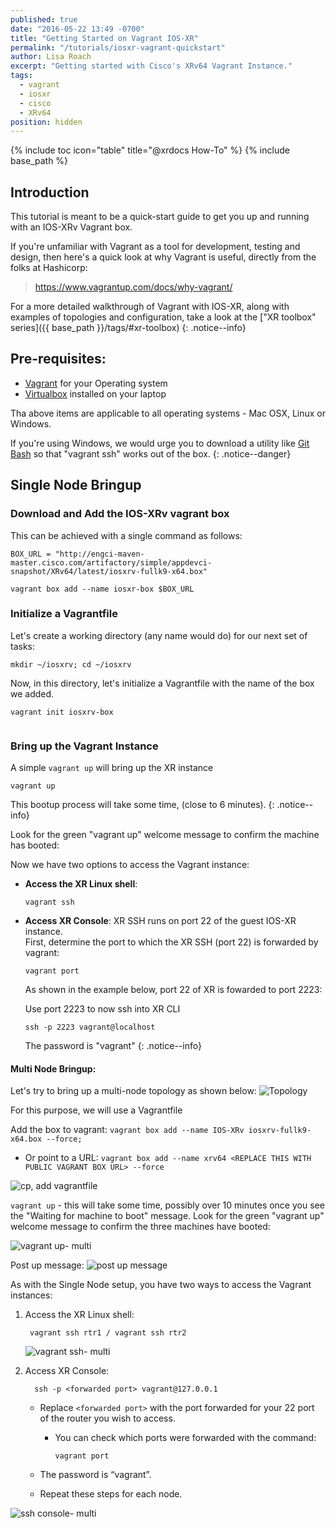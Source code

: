 ```yaml
---
published: true
date: "2016-05-22 13:49 -0700"
title: "Getting Started on Vagrant IOS-XR"
permalink: "/tutorials/iosxr-vagrant-quickstart"
author: Lisa Roach
excerpt: "Getting started with Cisco's XRv64 Vagrant Instance."
tags: 
  - vagrant
  - iosxr
  - cisco
  - XRv64
position: hidden
---
```


{% include toc icon="table" title="@xrdocs How-To" %}
{% include base_path %}

## Introduction

This tutorial is meant to be a quick-start guide to get you up and running with an IOS-XRv Vagrant box.

If you're unfamiliar with Vagrant as a tool for development, testing and design, then here's a quick look at why Vagrant is useful, directly from the folks at Hashicorp:

><https://www.vagrantup.com/docs/why-vagrant/>

For a more detailed walkthrough of Vagrant with IOS-XR, along with examples of topologies and configuration, take a look at the ["XR toolbox" series]({{ base_path }}/tags/#xr-toolbox)
{: .notice--info}


## Pre-requisites:
* [Vagrant](https://www.vagrantup.com/downloads.html) for your Operating system
* [Virtualbox](https://www.virtualbox.org/wiki/Downloads) installed on your laptop

Tha above items are applicable to all operating systems - Mac OSX, Linux or Windows.  

If you're using Windows, we would urge you to download a utility like [Git Bash](https://git-scm.com/download/win) so that "vagrant ssh" works out of the box.
{: .notice--danger}


## Single Node Bringup

### Download and Add the IOS-XRv vagrant box
This can be achieved with a single command as follows:

```
BOX_URL = "http://engci-maven-master.cisco.com/artifactory/simple/appdevci-snapshot/XRv64/latest/iosxrv-fullk9-x64.box"

vagrant box add --name iosxr-box $BOX_URL

```

### Initialize a Vagrantfile

Let's create a working directory (any name would do) for our next set of tasks:

```
mkdir ~/iosxrv; cd ~/iosxrv
```

Now, in this directory, let's initialize a Vagrantfile with the name of the box we added.
 

```
vagrant init iosxrv-box
  
```

### Bring up the Vagrant Instance

A simple `vagrant up` will bring up the XR instance

```
vagrant up 
```

This bootup process will take some time, (close to 6 minutes).
{: .notice--info}


Look for the green "vagrant up" welcome message to confirm the machine has booted:
	
     
    
   

Now we have two options to access the Vagrant instance:

* **Access the XR Linux shell**:
  
  ```
  vagrant ssh
  ```
   

* **Access XR Console**:
XR SSH runs on port 22 of the guest IOS-XR instance.  
First, determine the port to which the XR SSH (port 22) is forwarded by vagrant:
    
    ```
    vagrant port
    ```
    As shown in the example below, port 22 of XR is fowarded to port 2223:
    
    
    
    Use port 2223 to now ssh into XR CLI
    
    ```
    ssh -p 2223 vagrant@localhost
    ```
    
    The password is "vagrant"
    {: .notice--info}



#### Multi Node Bringup:

Let's try to bring up a multi-node topology as shown below:
![Topology](https://xrdocs.github.io/xrdocs-images/assets/tutorial-images/xrv64_topo_m.png)

For this purpose, we will use a Vagrantfile

Add the box to vagrant: `vagrant box add --name IOS-XRv iosxrv-fullk9-x64.box --force;`
* Or point to a URL: `vagrant box add --name xrv64 <REPLACE THIS WITH PUBLIC VAGRANT BOX URL> --force`

![cp, add vagrantfile](https://xrdocs.github.io/xrdocs-images/assets/tutorial-images/xrv64_cp_vagrantfile_m.png)


`vagrant up` - this will take some time, possibly over 10 minutes once you see the "Waiting for machine to boot" message. Look for the green "vagrant up" welcome message to confirm the three machines have booted:
	
   ![vagrant up- multi](https://xrdocs.github.io/xrdocs-images/assets/tutorial-images/xrv64_vagrant_up_m.png)
   
 Post up message:
   ![post up message](https://xrdocs.github.io/xrdocs-images/assets/tutorial-images/xrv64_post_up_m.png)


As with the Single Node setup, you have two ways to access the Vagrant instances:

1. Access the XR Linux shell:

		vagrant ssh rtr1 / vagrant ssh rtr2
        
   ![vagrant ssh- multi](https://xrdocs.github.io/xrdocs-images/assets/tutorial-images/xrv64_vagrant_ssh_1_m.png)

2. Access XR Console:

         ssh -p <forwarded port> vagrant@127.0.0.1

   * Replace `<forwarded port>` with the port forwarded for your 22 port of the router you wish to access.

      * You can check which ports were forwarded with the command:

		    vagrant port
      
    * The password is “vagrant”.

   * Repeat these steps for each node.
   
 ![ssh console- multi](https://xrdocs.github.io/xrdocs-images/assets/tutorial-images/xrv64_ssh_console_m.png)
